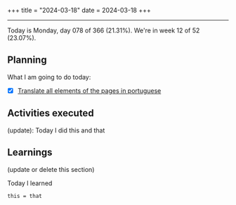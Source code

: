 +++
title = "2024-03-18"
date = 2024-03-18
+++

---

Today is Monday, day 078 of 366 (21.31%). We're in week 12 of 52 (23.07%).

## Planning

What I am going to do today:

- [x] [Translate all elements of the pages in portuguese](https://github.com/OmnicodeSolutions/worklog-luisa/issues/4)

## Activities executed

(update): Today I did this and that

## Learnings

(update or delete this section)

Today I learned
```
this = that
```
